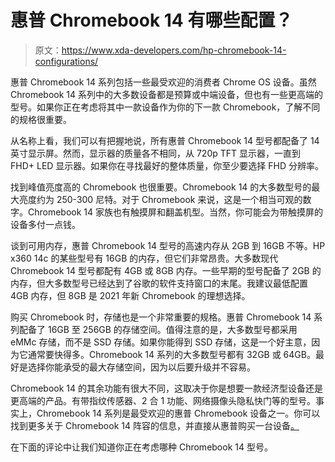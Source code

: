 # 惠普 Chromebook 14 有哪些配置？

> 原文：<https://www.xda-developers.com/hp-chromebook-14-configurations/>

惠普 Chromebook 14 系列包括一些最受欢迎的消费者 Chrome OS 设备。虽然 Chromebook 14 系列中的大多数设备都是预算或中端设备，但也有一些更高端的型号。如果你正在考虑将其中一款设备作为你的下一款 Chromebook，了解不同的规格很重要。

从名称上看，我们可以有把握地说，所有惠普 Chromebook 14 型号都配备了 14 英寸显示屏。然而，显示器的质量各不相同，从 720p TFT 显示器，一直到 FHD+ LED 显示器。如果你在寻找最好的整体质量，你至少要选择 FHD 分辨率。

找到峰值亮度高的 Chromebook 也很重要。Chromebook 14 的大多数型号的最大亮度约为 250-300 尼特。对于 Chromebook 来说，这是一个相当可观的数字。Chromebook 14 家族也有触摸屏和翻盖机型。当然，你可能会为带触摸屏的设备多付一点钱。

谈到可用内存，惠普 Chromebook 14 型号的高速内存从 2GB 到 16GB 不等。HP x360 14c 的某些型号有 16GB 的内存，但它们非常昂贵。大多数现代 Chromebook 14 型号都配有 4GB 或 8GB 内存。一些早期的型号配备了 2GB 的内存，但大多数型号已经达到了谷歌的软件支持窗口的末尾。我建议最低配置 4GB 内存，但 8GB 是 2021 年新 Chromebook 的理想选择。

购买 Chromebook 时，存储也是一个非常重要的规格。惠普 Chromebook 14 系列配备了 16GB 至 256GB 的存储空间。值得注意的是，大多数型号都采用 eMMc 存储，而不是 SSD 存储。如果你能得到 SSD 存储，这是一个好主意，因为它通常要快得多。Chromebook 14 系列的大多数型号都有 32GB 或 64GB。最好是选择你能承受的最大存储空间，因为以后要升级并不容易。

Chromebook 14 的其余功能有很大不同，这取决于你是想要一款经济型设备还是更高端的产品。有带指纹传感器、2 合 1 功能、网络摄像头隐私快门等的型号。事实上，Chromebook 14 系列是最受欢迎的惠普 Chromebook 设备之一。你可以找到更多关于 Chromebook 14 阵容的信息，并直接从惠普购买一台设备[。](https://shop-links.co/1747985591452211217?u1=e65edeb6-2378-420f-aa77-35425eb34ab3)

在下面的评论中让我们知道你正在考虑哪种 Chromebook 14 型号。